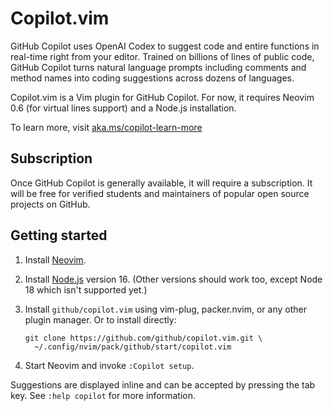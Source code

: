 # Copilot.vim

GitHub Copilot uses OpenAI Codex to suggest code and entire functions in
real-time right from your editor. Trained on billions of lines of public code,
GitHub Copilot turns natural language prompts including comments and method
names into coding suggestions across dozens of languages.

Copilot.vim is a Vim plugin for GitHub Copilot.  For now, it requires Neovim
0.6 (for virtual lines support) and a Node.js installation.

To learn more, visit [aka.ms/copilot-learn-more](https://aka.ms/copilot-learn-more)

## Subscription

Once GitHub Copilot is generally available,
it will require a subscription.
It will be free for verified students and
maintainers of popular open source projects on GitHub.


## Getting started

1.  Install [Neovim][].

2.  Install [Node.js][] version 16.  (Other versions should work too, except
    Node 18 which isn't supported yet.)

3.  Install `github/copilot.vim` using vim-plug, packer.nvim, or any other
    plugin manager.  Or to install directly:

        git clone https://github.com/github/copilot.vim.git \
          ~/.config/nvim/pack/github/start/copilot.vim

4.  Start Neovim and invoke `:Copilot setup`.

[Node.js]: https://nodejs.org/en/download/
[Neovim]: https://github.com/neovim/neovim/releases/latest

Suggestions are displayed inline and can be accepted by pressing the tab key.
See `:help copilot` for more information.

